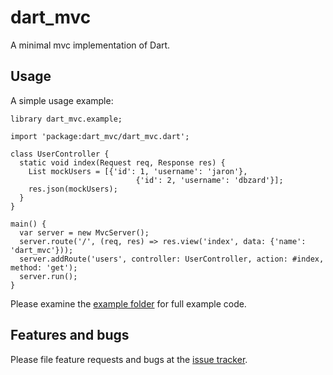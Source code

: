 # dart_mvc

A minimal mvc implementation of Dart.

## Usage

A simple usage example:

    library dart_mvc.example;
    
    import 'package:dart_mvc/dart_mvc.dart';
    
    class UserController {
      static void index(Request req, Response res) {
        List mockUsers = [{'id': 1, 'username': 'jaron'},
                                {'id': 2, 'username': 'dbzard'}];
        res.json(mockUsers);
      }
    }
    
    main() {
      var server = new MvcServer();
      server.route('/', (req, res) => res.view('index', data: {'name': 'dart_mvc'}));
      server.addRoute('users', controller: UserController, action: #index, method: 'get');
      server.run();
    }

Please examine the [example folder][example] for full example code.

## Features and bugs

Please file feature requests and bugs at the [issue tracker][tracker].

[tracker]: https://github.com/jarontai/dart_mvc/issues
[example]: https://github.com/jarontai/dart_mvc/tree/master/example